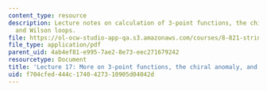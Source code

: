 ```yaml
---
content_type: resource
description: Lecture notes on calculation of 3-point functions, the chiral anomaly,
  and Wilson loops.
file: https://ol-ocw-studio-app-qa.s3.amazonaws.com/courses/8-821-string-theory-fall-2008/f704cfed444c1740427310905d04042d_lecture17.pdf
file_type: application/pdf
parent_uid: 4ab4ef81-e995-7ae2-8e73-eec271679242
resourcetype: Document
title: 'Lecture 17: More on 3-point functions, the chiral anomaly, and Wilson loops'
uid: f704cfed-444c-1740-4273-10905d04042d
---
```


